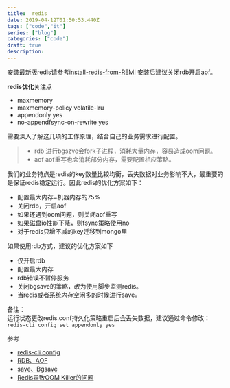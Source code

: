 ```yaml
---
title:  redis
date: 2019-04-12T01:50:53.440Z
tags: ["code","it"]
series: ["blog"]
categories: ["code"]
draft: true
description:
---
```


安装最新版redis请参考[install-redis-from-REMI](https://computingforgeeks.com/how-to-install-latest-redis-on-centos-7/)
安装后建议关闭rdb开启aof。


**redis优化**关注点
- maxmemory 
- maxmemory-policy volatile-lru
- appendonly yes
- no-appendfsync-on-rewrite yes

需要深入了解这几项的工作原理，结合自己的业务需求进行配置。

>- rdb
进行bgszve会fork子进程，消耗大量内存，容易造成oom问题。
>- aof
aof重写也会消耗部分内存，需要配置相应策略。

我们的业务特点是redis的key数量比较均衡，丢失数据对业务影响不大，最重要的是保证redis稳定运行。因此redis的优化方案如下：
- 配置最大内存=机器内存的75%
- 关闭rdb，开启aof
- 如果还遇到oom问题，则关闭aof重写
- 如果磁盘io性能下降，则fsync策略使用no
- 对于redis只增不减的key迁移到mongo里

如果使用rdb方式，建议的优化方案如下
- 仅开启rdb
- 配置最大内存
- rdb错误不暂停服务
- 关闭bgsave的策略，改为使用脚步监测redis。
- 当redis或者系统内存空闲多的时候进行save。

备注：  
运行状态更改redis.conf持久化策略重启后会丢失数据，建议通过命令修改：`redis-cli config set appendonly yes`


参考  
- [redis-cli config](https://www.zhihu.com/question/46220824)
- [RDB、AOF](https://www.jianshu.com/p/a91329ae210c)
- [save、Bgsave](http://www.runoob.com/redis/redis-backup.html)
- [Redis导致OOM Killer的问题](https://emacsist.github.io/2016/09/06/%E7%94%9F%E4%BA%A7%E7%8E%AF%E5%A2%83%E4%B8%80%E6%AC%A1redis%E5%AF%BC%E8%87%B4oom-killer%E7%9A%84%E9%97%AE%E9%A2%98/)
